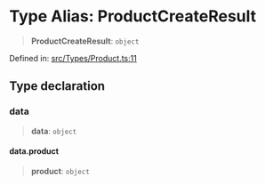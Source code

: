 # Type Alias: ProductCreateResult

> **ProductCreateResult**: `object`

Defined in: [src/Types/Product.ts:11](https://github.com/Fokusdotid/bail/blob/dad8cbc7bd41e0c17126095b0fc017b92c3d85cf/src/Types/Product.ts#L11)

## Type declaration

### data

> **data**: `object`

#### data.product

> **product**: `object`
